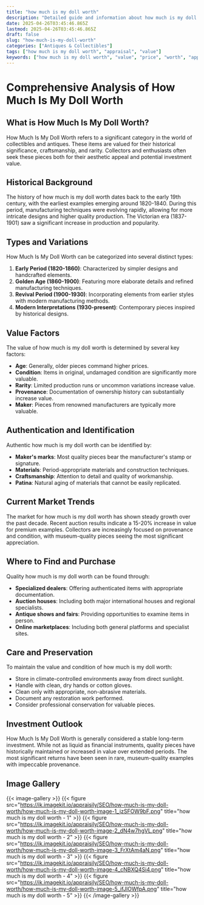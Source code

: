 ```yaml
---
title: "how much is my doll worth"
description: "Detailed guide and information about how much is my doll worth"
date: 2025-04-26T03:45:46.865Z
lastmod: 2025-04-26T03:45:46.865Z
draft: false
slug: "how-much-is-my-doll-worth"
categories: ["Antiques & Collectibles"]
tags: ["how much is my doll worth", "appraisal", "value"]
keywords: ["how much is my doll worth", "value", "price", "worth", "appraisal"]
---
```


# Comprehensive Analysis of How Much Is My Doll Worth

## What is How Much Is My Doll Worth?

How Much Is My Doll Worth refers to a significant category in the world of collectibles and antiques. These items are valued for their historical significance, craftsmanship, and rarity. Collectors and enthusiasts often seek these pieces both for their aesthetic appeal and potential investment value.

## Historical Background

The history of how much is my doll worth dates back to the early 19th century, with the earliest examples emerging around 1820-1840. During this period, manufacturing techniques were evolving rapidly, allowing for more intricate designs and higher quality production. The Victorian era (1837-1901) saw a significant increase in production and popularity.

## Types and Variations

How Much Is My Doll Worth can be categorized into several distinct types:

1. **Early Period (1820-1860)**: Characterized by simpler designs and handcrafted elements.
2. **Golden Age (1860-1900)**: Featuring more elaborate details and refined manufacturing techniques.
3. **Revival Period (1900-1930)**: Incorporating elements from earlier styles with modern manufacturing methods.
4. **Modern Interpretations (1930-present)**: Contemporary pieces inspired by historical designs.

## Value Factors

The value of how much is my doll worth is determined by several key factors:

- **Age**: Generally, older pieces command higher prices.
- **Condition**: Items in original, undamaged condition are significantly more valuable.
- **Rarity**: Limited production runs or uncommon variations increase value.
- **Provenance**: Documentation of ownership history can substantially increase value.
- **Maker**: Pieces from renowned manufacturers are typically more valuable.

## Authentication and Identification

Authentic how much is my doll worth can be identified by:

- **Maker's marks**: Most quality pieces bear the manufacturer's stamp or signature.
- **Materials**: Period-appropriate materials and construction techniques.
- **Craftsmanship**: Attention to detail and quality of workmanship.
- **Patina**: Natural aging of materials that cannot be easily replicated.

## Current Market Trends

The market for how much is my doll worth has shown steady growth over the past decade. Recent auction results indicate a 15-20% increase in value for premium examples. Collectors are increasingly focused on provenance and condition, with museum-quality pieces seeing the most significant appreciation.

## Where to Find and Purchase

Quality how much is my doll worth can be found through:

- **Specialized dealers**: Offering authenticated items with appropriate documentation.
- **Auction houses**: Including both major international houses and regional specialists.
- **Antique shows and fairs**: Providing opportunities to examine items in person.
- **Online marketplaces**: Including both general platforms and specialist sites.

## Care and Preservation

To maintain the value and condition of how much is my doll worth:

- Store in climate-controlled environments away from direct sunlight.
- Handle with clean, dry hands or cotton gloves.
- Clean only with appropriate, non-abrasive materials.
- Document any restoration work performed.
- Consider professional conservation for valuable pieces.

## Investment Outlook

How Much Is My Doll Worth is generally considered a stable long-term investment. While not as liquid as financial instruments, quality pieces have historically maintained or increased in value over extended periods. The most significant returns have been seen in rare, museum-quality examples with impeccable provenance.


## Image Gallery

{{< image-gallery >}}
  {{< figure src="https://ik.imagekit.io/appraisily/SEO/how-much-is-my-doll-worth/how-much-is-my-doll-worth-image-1_jzSFOW9bF.png" title="how much is my doll worth - 1" >}}
  {{< figure src="https://ik.imagekit.io/appraisily/SEO/how-much-is-my-doll-worth/how-much-is-my-doll-worth-image-2_dN4w7hgVL.png" title="how much is my doll worth - 2" >}}
  {{< figure src="https://ik.imagekit.io/appraisily/SEO/how-much-is-my-doll-worth/how-much-is-my-doll-worth-image-3_FrXtAm4aN.png" title="how much is my doll worth - 3" >}}
  {{< figure src="https://ik.imagekit.io/appraisily/SEO/how-much-is-my-doll-worth/how-much-is-my-doll-worth-image-4_cNBXQ4Si4.png" title="how much is my doll worth - 4" >}}
  {{< figure src="https://ik.imagekit.io/appraisily/SEO/how-much-is-my-doll-worth/how-much-is-my-doll-worth-image-5_ifJIOWfpA.png" title="how much is my doll worth - 5" >}}
{{< /image-gallery >}}

